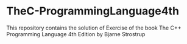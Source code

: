 # TheC-ProgrammingLanguage4th
This repository contains the solution of Exercise of the book The C++ Programming Language 4th Edition by Bjarne Strostrup

